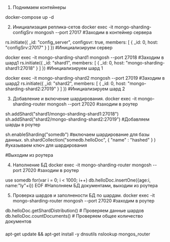 1. Поднимаем контейнеры

docker-compose up -d

2. Инициализация реплика-сетов
docker exec -it mongo-sharding-configSrv mongosh --port 27017 #Заходим в контейнер сервера

rs.initiate({
  _id: "config_server",
  configsvr: true,
  members: [
    { _id: 0, host: "configSrv:27017" }
  ]
}) #Инициализируем сервер

docker exec -it mongo-sharding-shard1 mongosh --port 27018 #Заходим в шард1
rs.initiate({
  _id: "shard1",
  members: [
    { _id: 0, host: "mongo-sharding-shard1:27018" }
  ]
}) #Инициализируем шард 1

docker exec -it mongo-sharding-shard2 mongosh --port 27019 #Заходим в шард2
rs.initiate({
  _id: "shard2",
  members: [
    { _id: 0, host: "mongo-sharding-shard2:27019" }
  ]
}) #Инициализируем шард 2

3. Добавление и включение шардирования.
docker exec -it mongo-sharding-router mongosh --port 27020 #заходим в роутер

sh.addShard("shard1/mongo-sharding-shard1:27018")
sh.addShard("shard2/mongo-sharding-shard2:27019") #Добавляем шарды в роутер

sh.enableSharding("somedb") #включаем шардирование для базы данных.
sh.shardCollection("somedb.helloDoc", { "name" : "hashed" } ) #указываем ключ для шардирования

#Выходим из роутера

4. Наполнение БД
docker exec -it mongo-sharding-router mongosh --port 27020 #заходим в роутер

use somedb
for(var i = 0; i < 1000; i++) db.helloDoc.insertOne({age:i, name:"ly"+i})
EOF #Наполняем БД документами, выходим из роутера

5. Проверка шардов и заполнености БД по шардам.
docker exec -it mongo-sharding-router mongosh --port 27020 #заходим в роутер

db.helloDoc.getShardDistribution() # Проверяем данные шардов
db.helloDoc.countDocuments() # Проверяем общее количество документов

###
apt-get update && apt-get install -y dnsutils
nslookup mongos_router